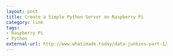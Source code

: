 ```yaml
---
layout: post
title: Create a Simple Python Server on Raspberry Pi
category: link
tags:
- Raspberry Pi
- Python
external-url: http://www.whatimade.today/data-junkies-part-1/
---
```

